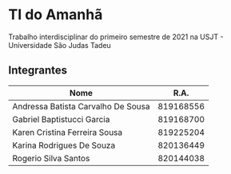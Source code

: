 # TI do Amanhã

Trabalho interdisciplinar do primeiro semestre de 2021 na USJT - Universidade São Judas Tadeu

## Integrantes

| Nome | R.A. |
| ---- | ---- |
| Andressa Batista Carvalho De Sousa | 819168556 |
| Gabriel Baptistucci Garcia | 819168700 |
| Karen Cristina Ferreira Sousa | 819225204 |
| Karina Rodrigues De Souza | 820136449 |
| Rogerio Silva Santos | 820144038 |
